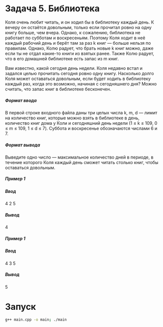# Задача 5. Библиотека
Коля очень любит читать, и он ходил бы в библиотеку каждый день. К вечеру он остаётся довольным, только если прочитал ровно на одну книгу больше, чем вчера. Однако, к сожалению, библиотека не работает по субботам и воскресеньям. Поэтому Коля ходит в неё каждый рабочий день и берёт там за раз k книг — больше нельзя по правилам. Однако, Колю радует, что брать новые k книг можно, даже если ты не отдал какие-то книги из взятых ранее. Также Колю радует, что в его домашней библиотеке есть запас из m книг.

Вам известно, какой сегодня день недели. Коля недавно встал и задался целью прочитать сегодня ровно одну книгу. Насколько долго Коля может оставаться довольным, если будет ходить в библиотеку каждый раз, когда это возможно, начиная с сегодняшнего дня? Можно считать, что запас книг в библиотеке бесконечен.

##### Формат ввода
В первой строке входного файла даны три целых числа k, m, d — лимит на количество книг, которые можно взять в библиотеке в день, количество книг дома у Коли и сегодняшний день недели (1 ≤ k ≤ 109, 0 ≤ m ≤ 109, 1 ≤ d ≤ 7). Суббота и воскресенье обозначаются числами 6 и 7.

##### Формат вывода
Выведите одно число — максимальное количество дней в периоде, в течение которого Коля каждый день сможет читать столько книг, чтобы оставаться довольным.

##### Пример 1
##### Ввод
4 2 5
##### Вывод
4
##### Пример 1
##### Ввод
4 3 5
##### Вывод
5

# Запуск

```bash
g++ main.cpp -o main; ./main
```